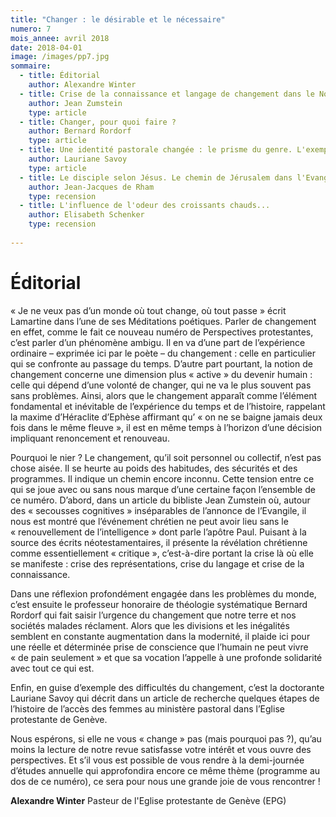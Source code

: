```yaml
---
title: "Changer : le désirable et le nécessaire"
numero: 7
mois_annee: avril 2018
date: 2018-04-01
image: /images/pp7.jpg
sommaire:
  - title: Éditorial
    author: Alexandre Winter
  - title: Crise de la connaissance et langage de changement dans le Nouveau Testament
    author: Jean Zumstein
    type: article
  - title: Changer, pour quoi faire ?
    author: Bernard Rordorf
    type: article
  - title: Une identité pastorale changée : le prisme du genre. L'exemple de l'Eglise Protestante de Genève
    author: Lauriane Savoy
    type: article
  - title: Le disciple selon Jésus. Le chemin de Jérusalem dans l'Evangile de Marc
    author: Jean-Jacques de Rham
    type: recension
  - title: L'influence de l'odeur des croissants chauds...
    author: Elisabeth Schenker
    type: recension
 
---
```


# Éditorial
« Je ne veux pas d’un monde où tout change, où tout passe » écrit Lamartine dans l’une de ses Méditations poétiques. Parler de changement en effet, comme le fait ce nouveau numéro de Perspectives protestantes, c’est parler d’un phénomène ambigu. Il en va d’une part de l’expérience ordinaire – exprimée ici par le poète – du changement : celle en particulier qui se confronte au passage du temps. D’autre part pourtant, la notion de changement concerne une dimension plus « active » du devenir humain : celle qui dépend d’une volonté de changer, qui ne va le plus souvent pas sans problèmes. Ainsi, alors que le changement apparaît comme l’élément fondamental et inévitable de l’expérience du temps et de l’histoire, rappelant la maxime d’Héraclite d’Ephèse affirmant qu’ « on ne se baigne jamais deux fois dans le même fleuve », il est en même temps à l’horizon d’une décision impliquant renoncement et renouveau.

Pourquoi le nier ? Le changement, qu’il soit personnel ou collectif, n’est pas chose aisée. Il se heurte au poids des habitudes, des sécurités et des programmes. Il indique un chemin encore inconnu. Cette tension entre ce qui se joue avec ou sans nous marque d’une certaine façon l’ensemble de ce numéro. D’abord, dans un article du bibliste Jean Zumstein où, autour des « secousses cognitives » inséparables de l’annonce de l’Evangile, il nous est montré que l’événement chrétien ne peut avoir lieu sans le « renouvellement de l’intelligence » dont parle l’apôtre Paul. Puisant à la source des écrits néotestamentaires, il présente la révélation chrétienne comme essentiellement « critique », c’est-à-dire portant la crise là où elle se manifeste : crise des représentations, crise du langage et crise de la connaissance. 

Dans une réflexion profondément engagée dans les problèmes du monde, c’est ensuite le professeur honoraire de théologie systématique Bernard Rordorf qui fait saisir l’urgence du changement que notre terre et nos sociétés malades réclament. Alors que les divisions et les inégalités semblent en constante augmentation dans la modernité, il plaide ici pour une réelle et déterminée prise de conscience que l’humain ne peut vivre « de pain seulement » et que sa vocation l’appelle à une profonde solidarité avec tout ce qui est. 

Enfin, en guise d’exemple des difficultés du changement, c’est la doctorante Lauriane Savoy qui décrit dans un article de recherche quelques étapes de l’histoire de l’accès des femmes au ministère pastoral dans l’Eglise protestante de Genève. 

Nous espérons, si elle ne vous « change » pas (mais pourquoi pas ?), qu’au moins la lecture de notre revue satisfasse votre intérêt et vous ouvre des perspectives. Et s’il vous est possible de vous rendre à la demi-journée d’études annuelle qui approfondira encore ce même thème (programme au dos de ce numéro), ce sera pour nous une grande joie de vous rencontrer !

**Alexandre Winter**
Pasteur de l'Eglise protestante de Genève (EPG)

